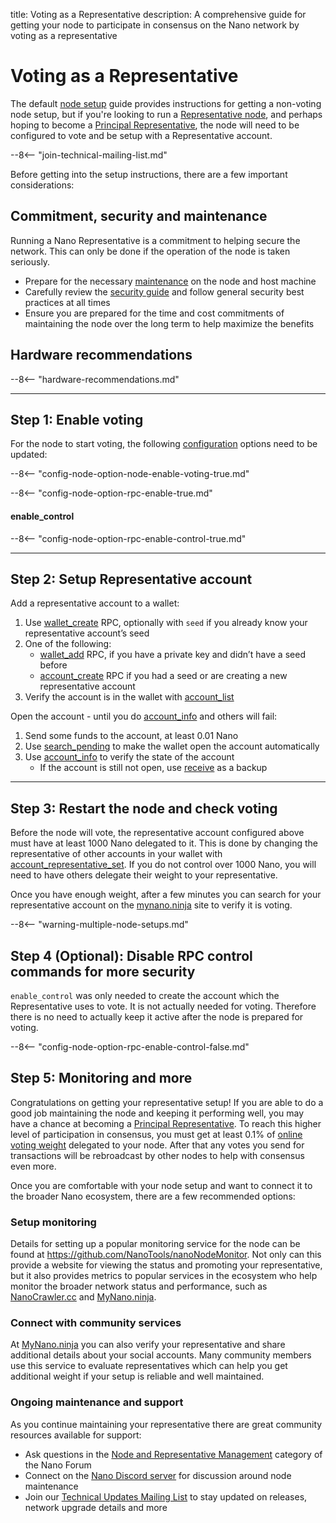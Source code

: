 title: Voting as a Representative
description: A comprehensive guide for getting your node to participate in consensus on the Nano network by voting as a representative

# Voting as a Representative

The default [node setup](node-setup.md) guide provides instructions for getting a non-voting node setup, but if you're looking to run a [Representative node](overview.md#representative-nodes), and perhaps hoping to become a [Principal Representative](overview.md#principal-representative-nodes), the node will need to be configured to vote and be setup with a Representative account.

--8<-- "join-technical-mailing-list.md"

Before getting into the setup instructions, there are a few important considerations:

## Commitment, security and maintenance
Running a Nano Representative is a commitment to helping secure the network. This can only be done if the operation of the node is taken seriously.

* Prepare for the necessary [maintenance](overview.md#maintenance) on the node and host machine
* Carefully review the [security guide](security.md) and follow general security best practices at all times
* Ensure you are prepared for the time and cost commitments of maintaining the node over the long term to help maximize the benefits

## Hardware recommendations

--8<-- "hardware-recommendations.md"

---

## Step 1: Enable voting
For the node to start voting, the following [configuration](configuration.md) options need to be updated:

--8<-- "config-node-option-node-enable-voting-true.md"

--8<-- "config-node-option-rpc-enable-true.md"

#### enable_control

--8<-- "config-node-option-rpc-enable-control-true.md"

---

## Step 2: Setup Representative account

Add a representative account to a wallet:

1. Use [wallet_create](../commands/rpc-protocol.md#wallet_create) RPC, optionally with `seed` if you already know your representative account’s seed
1. One of the following:
    - [wallet_add](../commands/rpc-protocol.md#wallet_add) RPC, if you have a private key and didn’t have a seed before
    - [account_create](../commands/rpc-protocol.md#account_create) RPC if you had a seed or are creating a new representative account
1. Verify the account is in the wallet with [account_list](../commands/rpc-protocol.md#account_list)


Open the account - until you do [account_info](../commands/rpc-protocol.md#account_info) and others will fail:

1. Send some funds to the account, at least 0.01 Nano
1. Use [search_pending](../commands/rpc-protocol.md#search_pending) to make the wallet open the account automatically
1. Use [account_info](../commands/rpc-protocol.md#account_info) to verify the state of the account
    - If the account is still not open, use [receive](../commands/rpc-protocol.md#receive) as a backup

---

## Step 3: Restart the node and check voting

Before the node will vote, the representative account configured above must have at least 1000 Nano delegated to it. This is done by changing the representative of other accounts in your wallet with [account_representative_set](../commands/rpc-protocol.md#account_representative_set). If you do not control over 1000 Nano, you will need to have others delegate their weight to your representative.

Once you have enough weight, after a few minutes you can search for your representative account on the [mynano.ninja](https://mynano.ninja/) site to verify it is voting.

--8<-- "warning-multiple-node-setups.md"

## Step 4 (Optional): Disable RPC control commands for more security

`enable_control` was only needed to create the account which the Representative uses to vote. It is not actually needed for voting. Therefore there is no need to actually keep it active after the node is prepared for voting.

--8<-- "config-node-option-rpc-enable-control-false.md"

## Step 5: Monitoring and more

Congratulations on getting your representative setup! If you are able to do a good job maintaining the node and keeping it performing well, you may have a chance at becoming a [Principal Representative](overview.md#principal-representative-nodes). To reach this higher level of participation in consensus, you must get at least 0.1% of [online voting weight](/glossary#online-voting-weight) delegated to your node. After that any votes you send for transactions will be rebroadcast by other nodes to help with consensus even more.

Once you are comfortable with your node setup and want to connect it to the broader Nano ecosystem, there are a few recommended options:

### Setup monitoring

Details for setting up a popular monitoring service for the node can be found at https://github.com/NanoTools/nanoNodeMonitor. Not only can this provide a website for viewing the status and promoting your representative, but it also provides metrics to popular services in the ecosystem who help monitor the broader network status and performance, such as [NanoCrawler.cc](https://nanocrawler.cc) and [MyNano.ninja](https://mynano.ninja).

### Connect with community services

At [MyNano.ninja](https://mynano.ninja) you can also verify your representative and share additional details about your social accounts. Many community members use this service to evaluate representatives which can help you get additional weight if your setup is reliable and well maintained.

### Ongoing maintenance and support

As you continue maintaining your representative there are great community resources available for support:

* Ask questions in the [Node and Representative Management](https://forum.nano.org/c/node-and-rep/8) category of the Nano Forum
* Connect on the [Nano Discord server](https://chat.nano.org) for discussion around node maintenance
* Join our [Technical Updates Mailing List](http://eepurl.com/gZucL1) to stay updated on releases, network upgrade details and more
